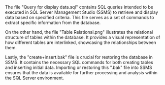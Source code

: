 The file "Query for display data.sql" contains SQL queries intended to be executed in SQL Server Management Studio (SSMS) to retrieve and display data based on specified criteria.
This file serves as a set of commands to extract specific information from the database. 

On the other hand, the file "Table Relational.png" illustrates the relational structure of tables within the database. 
It provides a visual representation of how different tables are interlinked, showcasing the relationships between them. 

Lastly, the "create+insert.bak" file is crucial for restoring the database in SSMS. It contains the necessary SQL commands for both creating tables and inserting initial data.
Importing or restoring this ".bak" file into SSMS ensures that the data is available for further processing and analysis within the SQL Server environment.
